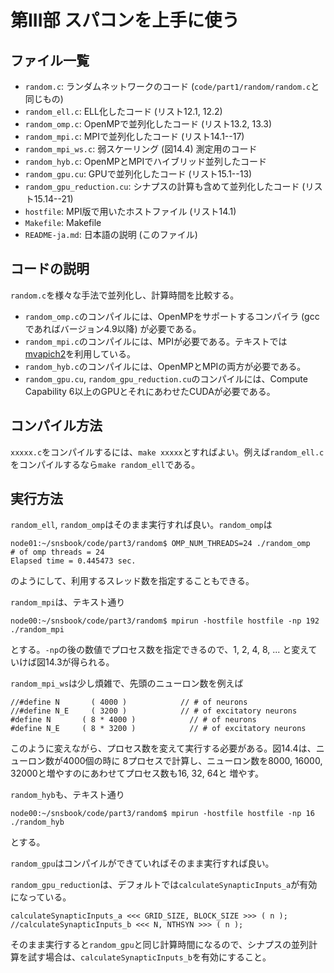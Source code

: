 # 第III部 スパコンを上手に使う

## ファイル一覧
- `random.c`: ランダムネットワークのコード (`code/part1/random/random.c`と同じもの)
- `random_ell.c`: ELL化したコード (リスト12.1, 12.2)
- `random_omp.c`: OpenMPで並列化したコード (リスト13.2, 13.3)
- `random_mpi.c`: MPIで並列化したコード (リスト14.1--17)
- `random_mpi_ws.c`: 弱スケーリング (図14.4) 測定用のコード
- `random_hyb.c`: OpenMPとMPIでハイブリッド並列したコード
- `random_gpu.cu`: GPUで並列化したコード (リスト15.1--13)
- `random_gpu_reduction.cu`: シナプスの計算も含めて並列化したコード (リスト15.14--21)
- `hostfile`: MPI版で用いたホストファイル (リスト14.1)
- `Makefile`: Makefile
- `README-ja.md`: 日本語の説明 (このファイル)

## コードの説明
`random.c`を様々な手法で並列化し、計算時間を比較する。
- `random_omp.c`のコンパイルには、OpenMPをサポートするコンパイラ (gccであればバージョン4.9以降) が必要である。
- `random_mpi.c`のコンパイルには、MPIが必要である。テキストでは[mvapich2](https://mvapich.cse.ohio-state.edu/)を利用している。
- `random_hyb.c`のコンパイルには、OpenMPとMPIの両方が必要である。
- `random_gpu.cu`, `random_gpu_reduction.cu`のコンパイルには、Compute Capability 6以上のGPUとそれにあわせたCUDAが必要である。

## コンパイル方法
`xxxxx.c`をコンパイルするには、`make xxxxx`とすればよい。例えば`random_ell.c`をコンパイルするなら`make random_ell`である。

## 実行方法

`random_ell`, `random_omp`はそのまま実行すれば良い。`random_omp`は
```
node01:~/snsbook/code/part3/random$ OMP_NUM_THREADS=24 ./random_omp
# of omp threads = 24
Elapsed time = 0.445473 sec.
```
のようにして、利用するスレッド数を指定することもできる。

`random_mpi`は、テキスト通り
```
node00:~/snsbook/code/part3/random$ mpirun -hostfile hostfile -np 192 ./random_mpi
```
とする。`-np`の後の数値でプロセス数を指定できるので、1, 2, 4, 8, ... と変えていけば図14.3が得られる。

`random_mpi_ws`は少し煩雑で、先頭のニューロン数を例えば
```
//#define N       ( 4000 )            // # of neurons
//#define N_E     ( 3200 )            // # of excitatory neurons
#define N       ( 8 * 4000 )            // # of neurons
#define N_E     ( 8 * 3200 )            // # of excitatory neurons
```
このように変えながら、プロセス数を変えて実行する必要がある。図14.4は、ニューロン数が4000個の時に
8プロセスで計算し、ニューロン数を8000, 16000, 32000と増やすのにあわせてプロセス数も16, 32, 64と
増やす。

`random_hyb`も、テキスト通り
```
node00:~/snsbook/code/part3/random$ mpirun -hostfile hostfile -np 16 ./random_hyb
```
とする。

`random_gpu`はコンパイルができていればそのまま実行すれば良い。

`random_gpu_reduction`は、デフォルトでは`calculateSynapticInputs_a`が有効になっている。
```
calculateSynapticInputs_a <<< GRID_SIZE, BLOCK_SIZE >>> ( n );
//calculateSynapticInputs_b <<< N, NTHSYN >>> ( n );
```
そのまま実行すると`random_gpu`と同じ計算時間になるので、シナプスの並列計算を試す場合は、`calculateSynapticInputs_b`を有効にすること。
